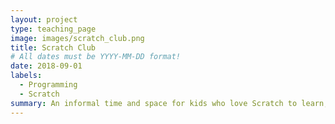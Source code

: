 ```yaml
---
layout: project
type: teaching_page
image: images/scratch_club.png
title: Scratch Club
# All dates must be YYYY-MM-DD format!
date: 2018-09-01
labels:
  - Programming
  - Scratch
summary: An informal time and space for kids who love Scratch to learn, work, share, and play together.  Run on an ongoing basis in many programs during and afterschool.
---
```

